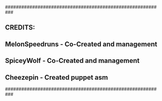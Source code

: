 ###########################################################
##  CREDITS:
##    MelonSpeedruns  - Co-Created and management
##    SpiceyWolf      - Co-Created and management
##    Cheezepin       - Created puppet asm
###########################################################
